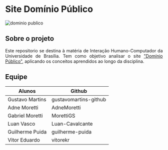 # Site Domínio Público

![dominio publico](https://user-images.githubusercontent.com/64036847/176789008-ab907958-3539-410b-82f4-5ead2d0d912e.gif)


## Sobre o projeto
<p align="justify">
  Este repositorio se destina à matéria de Interação Humano-Computador da Universidade de Brasília. Tem como objetivo analisar o site <a href="http://www.dominiopublico.gov.br/pesquisa/PesquisaObraForm.do">"Domínio Público"</a>, aplicando os conceitos aprendidos ao longo da disciplina.
</p>

## Equipe
Alunos | Github
------- | -------- |
Gustavo Martins | gustavomartins-github|
Adne Moretti | AdneMoretti|
Gabriel Moretti | MorettiGS |
Luan Vasco | Luan-Cavalcante |
Guilherme Puida | guilherme-puida |
Vitor Eduardo | vitorekr |